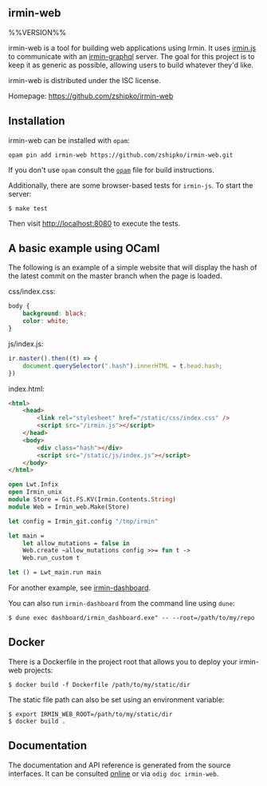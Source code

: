 irmin-web
-------------------------------------------------------------------------------
%%VERSION%%

irmin-web is a tool for building web applications using Irmin. It uses [irmin.js](https://github.com/zshipko/irmin-js) to communicate with an [irmin-graphql](https://github.com/andreas/irmin-graphql) server. The goal for this project is to keep it as generic as possible, allowing users to build whatever they'd like.

irmin-web is distributed under the ISC license.

Homepage: https://github.com/zshipko/irmin-web

## Installation

irmin-web can be installed with `opam`:

    opam pin add irmin-web https://github.com/zshipko/irmin-web.git

If you don't use `opam` consult the [`opam`](opam) file for build
instructions.

Additionally, there are some browser-based tests for `irmin-js`. To start the server:

```shell
$ make test
```

Then visit [http://localhost:8080](http://localhost:8080) to execute the tests.

## A basic example using OCaml

The following is an example of a simple website that will display the hash of the latest commit on the master branch when the page is loaded.

css/index.css:

```css
body {
    background: black;
    color: white;
}
```

js/index.js:

```javascript
ir.master().then((t) => {
    document.querySelector(".hash").innerHTML = t.head.hash;
})
```

index.html:

```html
<html>
    <head>
        <link rel="stylesheet" href="/static/css/index.css" />
        <script src="/irmin.js"></script>
    </head>
    <body>
        <div class="hash"></div>
        <script src="/static/js/index.js"></script>
    </body>
</html>
```

```ocaml
open Lwt.Infix
open Irmin_unix
module Store = Git.FS.KV(Irmin.Contents.String)
module Web = Irmin_web.Make(Store)

let config = Irmin_git.config "/tmp/irmin"

let main =
    let allow_mutations = false in
    Web.create ~allow_mutations config >>= fun t ->
    Web.run_custom t

let () = Lwt_main.run main
```

For another example, see [irmin-dashboard](https://github.com/zshipko/irmin-web/tree/master/dashboard).

You can also run `irmin-dashboard` from the command line using `dune`:

```shell
$ dune exec dashboard/irmin_dashboard.exe" -- --root=/path/to/my/repo
```

## Docker

There is a Dockerfile in the project root that allows you to deploy your irmin-web projects:

```shell
$ docker build -f Dockerfile /path/to/my/static/dir
```

The static file path can also be set using an environment variable:

```shell
$ export IRMIN_WEB_ROOT=/path/to/my/static/dir
$ docker build .
```

## Documentation

The documentation and API reference is generated from the source
interfaces. It can be consulted [online][doc] or via `odig doc
irmin-web`.

[doc]: https://zshipko.github.io/irmin-web/doc


